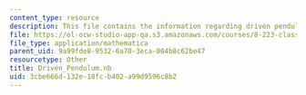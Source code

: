 ```yaml
---
content_type: resource
description: This file contains the information regarding driven pendulum.
file: https://ol-ocw-studio-app-qa.s3.amazonaws.com/courses/8-223-classical-mechanics-ii-january-iap-2017/3cbe666d132e18fcb402a99d9596c8b2_Driven_Pendulum.nb
file_type: application/mathematica
parent_uid: 9a99fde8-9532-6a70-3eca-004b8c62be47
resourcetype: Other
title: Driven_Pendulum.nb
uid: 3cbe666d-132e-18fc-b402-a99d9596c8b2
---
```


